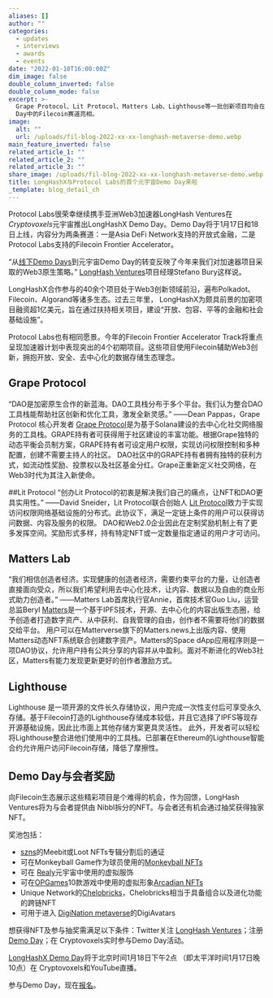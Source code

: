 ```yaml
---
aliases: []
author: ""
categories:
  - updates
  - interviews
  - awards
  - events
date: "2022-01-10T16:00:00Z"
dim_image: false
double_column_inverted: false
double_column_mode: false
excerpt: >-
  Grape Protocol、Lit Protocol、Matters Lab、Lighthouse等一批创新项目均会在元宇宙Demo
  Day中的Filecoin赛道亮相。
image:
  alt: ""
  url: /uploads/fil-blog-2022-xx-xx-longhash-metaverse-demo.webp
main_feature_inverted: false
related_article_1: ""
related_article_2: ""
related_article_3: ""
share_image: /uploads/fil-blog-2022-xx-xx-longhash-metaverse-demo.webp
title: LongHashX与Protocol Labs的首个元宇宙Demo Day来啦
_template: blog_detail_ch
---
```


Protocol Labs很荣幸继续携手亚洲Web3加速器LongHash Ventures在*Cryptovoxels*元宇宙推出LongHashX Demo Day。Demo Day将于1月17日和18日上线，内容分为两条赛道：一是Asia DeFi Network支持的开放式金融，二是Protocol Labs支持的Filecoin Frontier Accelerator。

“从[线下Demo Days](https://www.youtube.com/playlist?list=PLGi5rSYpKqxbb--NQ771DnZq9kbrMhFa2)到元宇宙Demo Day的转变反映了今年来我们对加速器项目采取的Web3原生策略。” [LongHash Ventures](https://longhash.vc/)项目经理Stefano Bury这样说。

LongHashX合作参与的40余个项目处于Web3创新领域前沿，遍布Polkadot、Filecoin、Algorand等诸多生态。过去三年里， LongHashX为颇具前景的加密项目融资超1亿美元，旨在通过扶持相关项目，建设“开放、包容、平等的金融和社会基础设施”。

Protocol Labs也有相同愿景。今年的Filecoin Frontier Accelerator Track将重点呈现加速器计划中表现突出的4个初期项目。这些项目使用Filecoin辅助Web3创新，拥抱开放、安全、去中心化的数据存储生态理念。

## Grape Protocol

“DAO是加密原生合作的新蓝海。DAO工具栈分布于多个平台。我们认为整合DAO工具栈能帮助社区创新和优化工具，激发全新灵感。”
——Dean Pappas，Grape Protocol 核心开发者
[Grape Protocol](https://grapes.network/)是为基于Solana建设的去中心化社交网络服务的工具栈。GRAPE持有者可获得用于社区建设的丰富功能。根据Grape独特的动态平衡会员制方案，GRAPE持有者可设定用户权限，实现访问权限控制和多种配置，创建不需要主持人的社区。
DAO社区中的GRAPE持有者拥有独特的获利方式，如流动性奖励、投票权以及社区基金分红。Grape正重新定义社交网络，在Web3时代为其注入新使命。

\##Lit Protocol
“创办Lit Protocol的初衷是解决我们自己的痛点，让NFT和DAO更具实用性。”
——David Sneider，Lit Protocol联合创始人
[Lit Protocol](http://litprotocol.com/)致力于实现访问权限网络基础设施的分布式。此协议下，满足一定链上条件的用户可以获得访问数据、内容及服务的权限。
DAO和Web2.0企业因此在定制奖励机制上有了更多发挥空间。奖励形式多样，持有特定NFT或一定数量指定通证的用户才可访问。

## Matters Lab

“我们相信创造者经济。实现健康的创造者经济，需要约束平台的力量，让创造者直接面向受众，所以我们希望利用去中心化技术，让内容、数据以及自由的商业形式助力创造者。”
——Matters Lab首席执行官Annie，首席技术官Guo Liu，运营总监Beryl
[Matters](https://matters.news/about)是一个基于IPFS技术，开源、去中心化的内容出版生态圈，给予创造者打造数字资产、从中获利、自我管理的自由，创作者不需要将他们的数据交给平台。
用户可以在Matterverse旗下的Matters.news上出版内容、使用Matters动态NFT系统联合创建数字资产。Matters的Space dApp应用程序则是一项DAO协议，允许用户持有公共分享的内容并从中盈利。面对不断进化的Web3社区，Matters有能力发现更新更好的创作者激励方式。

## Lighthouse

Lighthouse 是一项开源的文件长久存储协议，用户完成一次性支付后可享受永久存储。基于Filecoin打造的Lighthouse存储成本较低，并且它选择了IPFS等现存开源基础设施，因此比市面上其他存储方案更具灵活性。
此外，开发者可以轻松将Lighthouse整合进他们使用中的工具栈。已部署在Ethereum的Lighthouse智能合约允许用户访问Filecoin存储，降低了摩擦性。

## Demo Day与会者奖励

向Filecoin生态展示这些精彩项目是个难得的机会，作为回馈，LongHash Ventures将为与会者提供由 Nibbl拆分的NFT。与会者还有机会通过抽奖获得独家NFT。

奖池包括：

- [szns](https://szns.io/explore)的Meebit或Loot NFTs专辑分割后的通证
- 可在Monkeyball Game作为球员使用的[Monkeyball NFTs](https://www.monkeyball.com/)
- 可在 [Realy](https://realy.pro/)元宇宙中使用的虚拟服饰
- 可在[OPGames](http://alpha.outplay.games/)10款游戏中使用的虚拟形象[Arcadian NFTs](https://arcadians.io/)
- Unique Network的[Chelobricks](https://forkast.news/headlines/polkadot-nft-unique-network-rmrk-partnering-on-cross-chain-nfts/)，Chelobricks相当于具备组合以及进化功能的跨链NFT
- 可用于进入 [DigiNation metaverse](https://digination.io/)的DigiAvatars

想获得NFT及参与抽奖需满足以下条件：Twitter关注 [LongHash Ventures](https://twitter.com/LongHashVC)；注册[Demo Day](https://forms.gle/xY7ycNL7W8m3Rh4R8)；在 Cryptovoxels实时参与Demo Day活动。

[LongHashX Demo Day](https://longhash.vc/accelerator/)将于北京时间1月18日下午2点 （即太平洋时间1月17日晚10点）在 Cryptovoxels和YouTube直播。

参与Demo Day，现在[报名](https://forms.gle/xY7ycNL7W8m3Rh4R8)。

